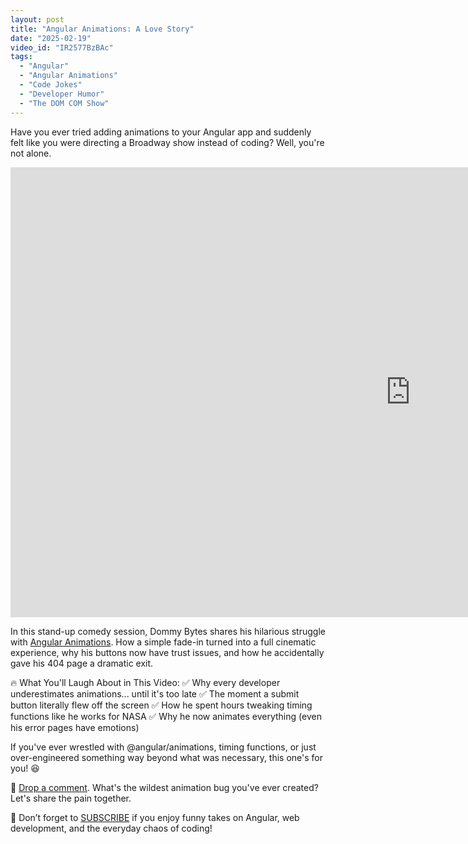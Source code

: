 ```yaml
---
layout: post
title: "Angular Animations: A Love Story"
date: "2025-02-19"
video_id: "IR2577BzBAc"
tags: 
  - "Angular"
  - "Angular Animations"
  - "Code Jokes"
  - "Developer Humor"
  - "The DOM COM Show"
---
```


<p class="intro"><span class="dropcap">H</span>ave you ever tried adding animations to your Angular app and suddenly felt like you were directing a Broadway show instead of coding? Well, you're not alone.</p>

<iframe width="1280" height="720" src="https://www.youtube.com/embed/IR2577BzBAc" title="" frameborder="0" allow="accelerometer; autoplay; clipboard-write; encrypted-media; gyroscope; picture-in-picture; web-share" allowfullscreen></iframe>

In this stand-up comedy session, Dommy Bytes shares his hilarious struggle with [Angular Animations](https://angular.dev/guide/animations). How a simple fade-in turned into a full cinematic experience, why his buttons now have trust issues, and how he accidentally gave his 404 page a dramatic exit.

🔥 What You'll Laugh About in This Video:
✅ Why every developer underestimates animations... until it's too late
✅ The moment a submit button literally flew off the screen
✅ How he spent hours tweaking timing functions like he works for NASA
✅ Why he now animates everything (even his error pages have emotions)

If you've ever wrestled with @angular/animations, timing functions, or just over-engineered something way beyond what was necessary, this one's for you! 😆

💬 [Drop a comment](https://www.youtube.com/watch?v=IR2577BzBAc). What's the wildest animation bug you've ever created? Let's share the pain together.

🔔 Don’t forget to [SUBSCRIBE](https://www.youtube.com/c/briantreese?sub_confirmation=1) if you enjoy funny takes on Angular, web development, and the everyday chaos of coding!
